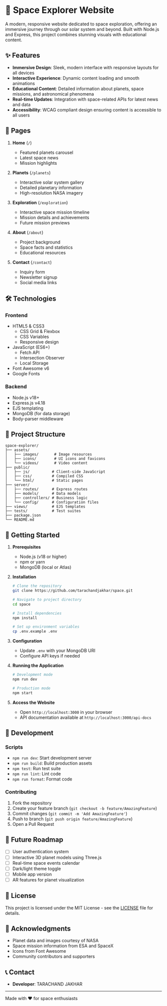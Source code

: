 # 🚀 Space Explorer Website

A modern, responsive website dedicated to space exploration, offering an immersive journey through our solar system and beyond. Built with Node.js and Express, this project combines stunning visuals with educational content.

## ✨ Features

- **Immersive Design**: Sleek, modern interface with responsive layouts for all devices
- **Interactive Experience**: Dynamic content loading and smooth animations
- **Educational Content**: Detailed information about planets, space missions, and astronomical phenomena
- **Real-time Updates**: Integration with space-related APIs for latest news and data
- **Accessibility**: WCAG compliant design ensuring content is accessible to all users

## 📱 Pages

1. **Home** (`/`)
   - Featured planets carousel
   - Latest space news
   - Mission highlights
   
2. **Planets** (`/planets`)
   - Interactive solar system gallery
   - Detailed planetary information
   - High-resolution NASA imagery
   
3. **Exploration** (`/exploration`)
   - Interactive space mission timeline
   - Mission details and achievements
   - Future mission previews
   
4. **About** (`/about`)
   - Project background
   - Space facts and statistics
   - Educational resources
   
5. **Contact** (`/contact`)
   - Inquiry form
   - Newsletter signup
   - Social media links

## 🛠️ Technologies

### Frontend
- HTML5 & CSS3
  - CSS Grid & Flexbox
  - CSS Variables
  - Responsive design
- JavaScript (ES6+)
  - Fetch API
  - Intersection Observer
  - Local Storage
- Font Awesome v6
- Google Fonts

### Backend
- Node.js v18+
- Express.js v4.18
- EJS templating
- MongoDB (for data storage)
- Body-parser middleware

## 📁 Project Structure

```
space-explorer/
├── assets/
│   ├── images/       # Image resources
│   ├── icons/        # UI icons and favicons
│   └── videos/       # Video content
├── public/
│   ├── js/          # Client-side JavaScript
│   ├── css/         # Compiled CSS
│   └── html/        # Static pages
├── server/
│   ├── routes/      # Express routes
│   ├── models/      # Data models
│   ├── controllers/ # Business logic
│   └── config/      # Configuration files
├── views/           # EJS templates
├── tests/           # Test suites
├── package.json
└── README.md
```

## 🚀 Getting Started

1. **Prerequisites**
   - Node.js (v18 or higher)
   - npm or yarn
   - MongoDB (local or Atlas)

2. **Installation**
   ```bash
   # Clone the repository
   git clone https://github.com/tarachandjakhar/space.git
   
   # Navigate to project directory
   cd space
   
   # Install dependencies
   npm install
   
   # Set up environment variables
   cp .env.example .env
   ```

3. **Configuration**
   - Update `.env` with your MongoDB URI
   - Configure API keys if needed

4. **Running the Application**
   ```bash
   # Development mode
   npm run dev
   
   # Production mode
   npm start
   ```

5. **Access the Website**
   - Open `http://localhost:3000` in your browser
   - API documentation available at `http://localhost:3000/api-docs`

## 🔧 Development

### Scripts
- `npm run dev`: Start development server
- `npm run build`: Build production assets
- `npm test`: Run test suite
- `npm run lint`: Lint code
- `npm run format`: Format code

### Contributing
1. Fork the repository
2. Create your feature branch (`git checkout -b feature/AmazingFeature`)
3. Commit changes (`git commit -m 'Add AmazingFeature'`)
4. Push to branch (`git push origin feature/AmazingFeature`)
5. Open a Pull Request

## 🎯 Future Roadmap

- [ ] User authentication system
- [ ] Interactive 3D planet models using Three.js
- [ ] Real-time space events calendar
- [ ] Dark/light theme toggle
- [ ] Mobile app version
- [ ] AR features for planet visualization

## 📜 License

This project is licensed under the MIT License - see the [LICENSE](LICENSE) file for details.

## 🙏 Acknowledgments

- Planet data and images courtesy of NASA
- Space mission information from ESA and SpaceX
- Icons from Font Awesome
- Community contributors and supporters

## 📞 Contact

- **Developer**: TARACHAND JAKHAR

---
Made with ❤️ for space enthusiasts